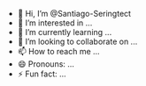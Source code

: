 - 👋 Hi, I’m @Santiago-Seringtect
- 👀 I’m interested in ...
- 🌱 I’m currently learning ...
- 💞️ I’m looking to collaborate on ...
- 📫 How to reach me ...
- 😄 Pronouns: ...
- ⚡ Fun fact: ...

<!---
Santiago-Seringtect/Santiago-Seringtect is a ✨ special ✨ repository because its `README.md` (this file) appears on your GitHub profile.
You can click the Preview link to take a look at your changes.
--->
